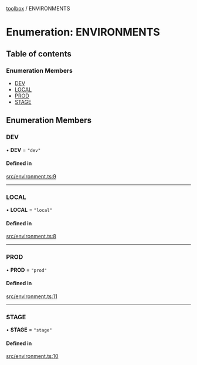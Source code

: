 [toolbox](../README.md) / ENVIRONMENTS

# Enumeration: ENVIRONMENTS

## Table of contents

### Enumeration Members

- [DEV](ENVIRONMENTS.md#dev)
- [LOCAL](ENVIRONMENTS.md#local)
- [PROD](ENVIRONMENTS.md#prod)
- [STAGE](ENVIRONMENTS.md#stage)

## Enumeration Members

### DEV

• **DEV** = ``"dev"``

#### Defined in

[src/environment.ts:9](https://github.com/noxasaxon/toolbox/blob/ad12229/typescript/src/environment.ts#L9)

___

### LOCAL

• **LOCAL** = ``"local"``

#### Defined in

[src/environment.ts:8](https://github.com/noxasaxon/toolbox/blob/ad12229/typescript/src/environment.ts#L8)

___

### PROD

• **PROD** = ``"prod"``

#### Defined in

[src/environment.ts:11](https://github.com/noxasaxon/toolbox/blob/ad12229/typescript/src/environment.ts#L11)

___

### STAGE

• **STAGE** = ``"stage"``

#### Defined in

[src/environment.ts:10](https://github.com/noxasaxon/toolbox/blob/ad12229/typescript/src/environment.ts#L10)
